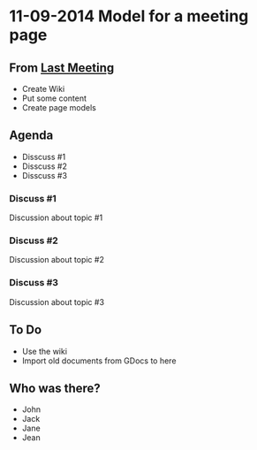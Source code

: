 # 11-09-2014 Model for a meeting page

## From [Last Meeting](/#!meetings)
* Create Wiki
* Put some content
* Create page models

## Agenda
* Disscuss #1
* Disscuss #2
* Disscuss #3

### Discuss #1
Discussion about topic #1

### Discuss #2
Discussion about topic #2

### Discuss #3
Discussion about topic #3

## To Do
* Use the wiki
* Import old documents from GDocs to here

## Who was there?
* John
* Jack
* Jane
* Jean
